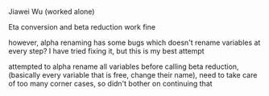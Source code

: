 Jiawei Wu (worked alone)

Eta conversion and beta reduction work fine

however, alpha renaming has some bugs which doesn't rename variables at 
every step? I have tried fixing it, but this is my best attempt

attempted to alpha rename all variables before calling beta reduction, 
(basically every variable that is free, change their name), need to take 
care of too many corner cases, so didn't bother on continuing that